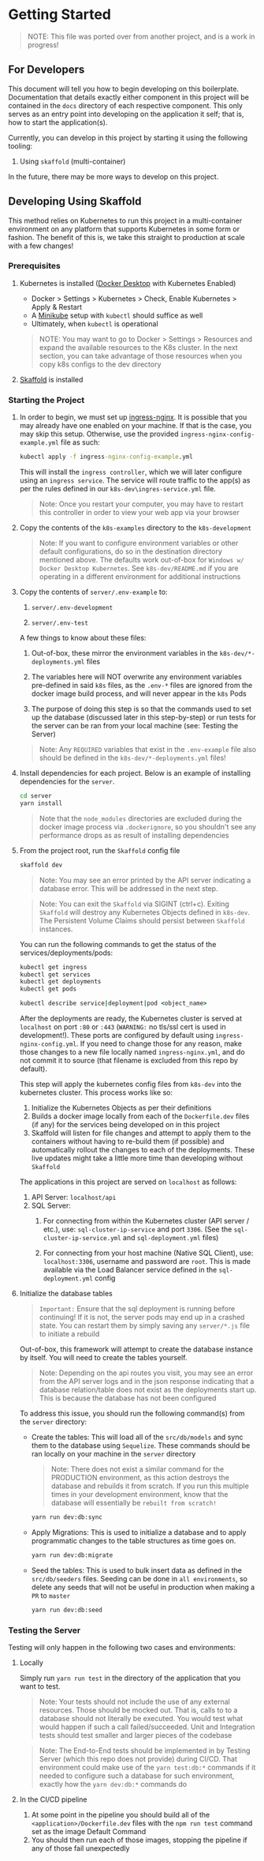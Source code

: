 # Getting Started

> NOTE: This file was ported over from another project, and is a work in
progress!

## For Developers

This document will tell you how to begin developing on this boilerplate.
Documentation that details exactly either component in this project will be
contained in the `docs` directory of each respective component. This only
serves as an entry point into developing on the application it self; that is,
how to start the application(s).

Currently, you can develop in this project by starting it using the
following tooling:

1. Using `skaffold` (multi-container)

In the future, there may be more ways to develop on this project.

## Developing Using Skaffold

This method relies on Kubernetes to run this project in a multi-container
environment on any platform that supports Kubernetes in some form or fashion. The benefit of this is, we take this straight to production at
scale with a few changes!

### Prerequisites

1. Kubernetes is installed ([Docker Desktop](https://www.docker.com/products/docker-desktop) with Kubernetes Enabled)

    - Docker > Settings > Kubernetes > Check, Enable Kubernetes > Apply & Restart
    - A [Minikube](https://kubernetes.io/docs/tasks/tools/install-minikube/) setup with `kubectl` should suffice as well
    - Ultimately, when `kubectl` is operational
    > NOTE: You may want to go to Docker > Settings > Resources and expand the
    available resources to the K8s cluster. In the next section, you can
    take advantage of those resources when you copy k8s configs to the
    dev directory

2. [Skaffold](https://skaffold.dev/) is installed

### Starting the Project

1. In order to begin, we must set up [ingress-nginx](https://kubernetes.github.io/ingress-nginx/). It is possible that you may already have one enabled on your machine. If that is the case, you may skip this setup.
Otherwise, use the provided `ingress-nginx-config-example.yml` file as such:

    ```cmd
    kubectl apply -f ingress-nginx-config-example.yml
    ```

    This will install the `ingress controller`, which we will later configure
    using an `ingress service`. The service will route traffic to the app(s)
    as per the rules defined in our `k8s-dev\ingres-service.yml` file.

    > Note: Once you restart your computer, you may have to restart this
    controller in order to view your web app via your browser

1. Copy the contents of the `k8s-examples` directory to the `k8s-development`

    > Note: If you want to configure environment variables or other default
    configurations, do so in the destination directory mentioned above.
    The defaults work out-of-box for `Windows w/ Docker Desktop Kubernetes`.
    See `k8s-dev/README.md` if you are operating in a different environment
    for additional instructions

1. Copy the contents of `server/.env-example` to:

    1. `server/.env-development`

    1. `server/.env-test`

    A few things to know about these files:

    1. Out-of-box, these mirror the environment variables in the `k8s-dev/*-deployments.yml` files

    1. The variables here will NOT overwrite any environment variables
    pre-defined in said `k8s` files, as the `.env-*` files are ignored from the docker image build process, and will never appear in the `k8s` Pods

    1. The purpose of doing this step is so that the commands used to set up the database (discussed later in this step-by-step) or run tests for the server can be
    ran from your local machine (see: Testing the Server)

    > Note: Any `REQUIRED` variables that exist in the `.env-example` file also should be defined in the `k8s-dev/*-deployments.yml` files!

1. Install dependencies for each project. Below is an example of installing
dependencies for the `server`.

    ```cmd
    cd server
    yarn install
    ```

    > Note that the `node_modules` directories are excluded during
    the docker image process via `.dockerignore`, so you shouldn't see any
    performance drops as as result of installing dependencies

1. From the project root, run the `Skaffold` config file

    ```cmd
    skaffold dev
    ```

    > Note: You may see an error printed by the API server indicating a database error. This will be addressed in the next step.

    > Note: You can exit the `Skaffold` via SIGINT (ctrl+c). Exiting `Skaffold`
    will destroy any Kubernetes Objects defined in `k8s-dev`. The Persistent
    Volume Claims should persist between `Skaffold` instances.

    You can run the following commands to get the status of the
    services/deployments/pods:

    ```cmd
    kubectl get ingress
    kubectl get services
    kubectl get deployments
    kubectl get pods

    kubectl describe service|deployment|pod <object_name>
    ```

    After the deployments are ready, the Kubernetes cluster is served at `localhost` on port `:80` or `:443` (`WARNING:` no tls/ssl cert is used in development!). These ports are configured by default using `ingress-nginx-config.yml`. If you need to change those for any reason, make those changes to a new file locally named `ingress-nginx.yml`, and do not commit it to source (that filename is excluded from this repo by default).

    This step will apply the kubernetes config files from `k8s-dev` into the
    kubernetes cluster. This process works like so:

    1. Initialize the Kubernetes Objects as per their definitions
    1. Builds a docker image locally from each of the `Dockerfile.dev` files (if any) for the services being developed on in this project
    1. Skaffold will listen for file changes and attempt to apply them to the containers without having to re-build them (if possible) and automatically rollout the changes to each of the deployments. These live updates might take a little more time than developing without `Skaffold`

    The applications in this project are served on `localhost` as follows:

    1. API Server: `localhost/api`
    1. SQL Server:
        1. For connecting from within the Kubernetes cluster (API server / etc.), use: `sql-cluster-ip-service` and port `3306`. (See the `sql-cluster-ip-service.yml` and `sql-deployment.yml` files)

        1. For connecting from your host machine (Native SQL Client), use: `localhost:3306`, username and password are `root`. This is made available via the Load Balancer service defined in the `sql-deployment.yml` config

1. Initialize the database tables

      > `Important:` Ensure that the sql deployment is running before continuing! If it is not, the server pods may end up in a crashed state. You can restart them by simply saving any `server/*.js` file
      to initiate a rebuild

    Out-of-box, this framework will attempt to create the database instance
    by itself. You will need to create the tables yourself.

      > Note: Depending on the api routes you visit, you may see an error from the API server logs and in the json response indicating that a database relation/table does not exist as the deployments start up. This is because the database has not been configured

    To address this issue, you should run the following command(s) from the `server` directory:

    - Create the tables: This will load all of the `src/db/models` and sync
    them to the database using `Sequelize`. These commands should be ran locally on your machine in the `server` directory

        > Note: There does not exist a similar command for the PRODUCTION environment, as this action destroys the database and rebuilds it from scratch. If you run this multiple times in your development environment,
        know that the database will essentially be `rebuilt from scratch!`

        ```cmd
        yarn run dev:db:sync
        ```
  
    - Apply Migrations: This is used to initialize a database and to apply  programmatic changes to the table structures as time goes on.

        ```cmd
        yarn run dev:db:migrate
        ```

    - Seed the tables: This is used to bulk insert data as defined in the
    `src/db/seeders` files. Seeding can be done in `all environments`, so delete
    any seeds that will not be useful in production when making a `PR` to
    `master`

        ```cmd
        yarn run dev:db:seed
        ```

### Testing the Server

Testing will only happen in the following two cases and environments:

1. Locally

    Simply run `yarn run test` in the directory of the application that you
    want to test.

    > Note: Your tests should not include the use of any external resources.
    Those should be mocked out. That is, calls to to a database should not
    literally be executed. You would test what would happen if such a call
    failed/succeeded. Unit and Integration tests should test smaller and
    larger pieces of the codebase

    > Note: The End-to-End tests should be implemented
    in by Testing Server (which this repo does not provide) during CI/CD. That
    environment could make use of the `yarn test:db:*` commands if it needed to
    configure such a database for such environment, exactly how the
    `yarn dev:db:*` commands do

1. In the CI/CD pipeline

    1. At some point in the pipeline you should build all of the
    `<application>/Dockerfile.dev` files with the `npm run test` command set as
    the image Default Command
    1. You should then run each of those images, stopping the pipeline if
    any of those fail unexpectedly

